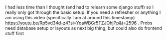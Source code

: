 I had less time than I thought (and had to relearn some django stuff) so I really only got through the basic setup. 
If you need a refresher or anything I am using this video (specifically I am at around this timestamp) https://youtu.be/Rp5vd34d-z4?si=YqaWBGr5TZJOhjPp&t=2596 . 
Probs need database setup or layouts as next big thing, but could also do frontend stuff first
